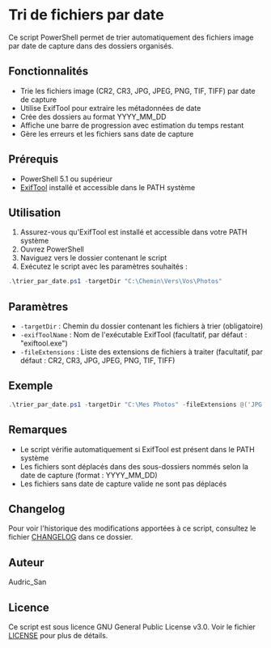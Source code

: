 # Tri de fichiers par date

Ce script PowerShell permet de trier automatiquement des fichiers image par date de capture dans des dossiers organisés.

## Fonctionnalités

- Trie les fichiers image (CR2, CR3, JPG, JPEG, PNG, TIF, TIFF) par date de capture
- Utilise ExifTool pour extraire les métadonnées de date
- Crée des dossiers au format YYYY_MM_DD
- Affiche une barre de progression avec estimation du temps restant
- Gère les erreurs et les fichiers sans date de capture

## Prérequis

- PowerShell 5.1 ou supérieur
- [ExifTool](https://exiftool.org/) installé et accessible dans le PATH système

## Utilisation

1. Assurez-vous qu'ExifTool est installé et accessible dans votre PATH système
2. Ouvrez PowerShell
3. Naviguez vers le dossier contenant le script
4. Exécutez le script avec les paramètres souhaités :

```powershell
.\trier_par_date.ps1 -targetDir "C:\Chemin\Vers\Vos\Photos"
```

## Paramètres

- `-targetDir` : Chemin du dossier contenant les fichiers à trier (obligatoire)
- `-exifToolName` : Nom de l'exécutable ExifTool (facultatif, par défaut : "exiftool.exe")
- `-fileExtensions` : Liste des extensions de fichiers à traiter (facultatif, par défaut : CR2, CR3, JPG, JPEG, PNG, TIF, TIFF)

## Exemple

```powershell
.\trier_par_date.ps1 -targetDir "C:\Mes Photos" -fileExtensions @('JPG', 'PNG')
```

## Remarques

- Le script vérifie automatiquement si ExifTool est présent dans le PATH système
- Les fichiers sont déplacés dans des sous-dossiers nommés selon la date de capture (format : YYYY_MM_DD)
- Les fichiers sans date de capture valide ne sont pas déplacés

## Changelog

Pour voir l'historique des modifications apportées à ce script, consultez le fichier [CHANGELOG](CHANGELOG-trier_par_date.md) dans ce dossier.

## Auteur

Audric_San

## Licence

Ce script est sous licence GNU General Public License v3.0. Voir le fichier [LICENSE](../LICENSE) pour plus de détails.